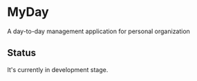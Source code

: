 # MyDay

A day-to-day management application for personal organization

## Status

It's currently in development stage.
